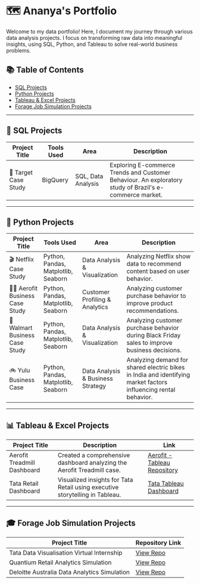 # 🗺 Ananya's Portfolio

Welcome to my data portfolio! Here, I document my journey through various data analysis projects. I focus on transforming raw data into meaningful insights, using SQL, Python, and Tableau to solve real-world business problems.

## 📚 Table of Contents

- [SQL Projects](#sql-projects)
- [Python Projects](#python-projects)
- [Tableau & Excel Projects](#tableau--excel-projects)
- [Forage Job Simulation Projects](#forage-job-simulation-projects)

---

## 📌 SQL Projects

| Project Title | Tools Used | Area | Description |
|---------------|------------|-------|-------------|
| 🎯 Target Case Study | BigQuery | SQL, Data Analysis | Exploring E-commerce Trends and Customer Behaviour. An exploratory study of Brazil's e-commerce market. |

---

## 🐍 Python Projects

| Project Title | Tools Used | Area | Description |
|---------------|------------|-------|-------------|
| 🎬 Netflix Case Study | Python, Pandas, Matplotlib, Seaborn | Data Analysis & Visualization | Analyzing Netflix show data to recommend content based on user behavior. |
| 🏃‍♂️ Aerofit Business Case Study | Python, Pandas, Matplotlib, Seaborn | Customer Profiling & Analytics | Analyzing customer purchase behavior to improve product recommendations. |
| 🏬 Walmart Business Case Study | Python, Pandas, Matplotlib, Seaborn | Data Analysis & Visualization | Analyzing customer purchase behavior during Black Friday sales to improve business decisions. |
| 🚲 Yulu Business Case | Python, Pandas, Matplotlib, Seaborn | Data Analysis & Business Strategy | Analyzing demand for shared electric bikes in India and identifying market factors influencing rental behavior. |

---

## 📊 Tableau & Excel Projects

| Project Title | Description | Link |
|---------------|-------------|------|
| Aerofit Treadmill Dashboard | Created a comprehensive dashboard analyzing the Aerofit Treadmill case. | [Aerofit - Tableau Repository](https://public.tableau.com/views/AerofitTreadmillDashboard/Dashboard1) |
| Tata Retail Dashboard | Visualized insights for Tata Retail using executive storytelling in Tableau. | [Tata Tableau Dashboard](https://public.tableau.com/views/TATA-RetailAnalysis/Dashboard1) |

---

## 🎓 Forage Job Simulation Projects

| Project Title | Repository Link |
|---------------|------------------|
| Tata Data Visualisation Virtual Internship | [View Repo](https://github.com/ananyajayaprakash13/Tata-Data-Visualisation) |
| Quantium Retail Analytics Simulation | [View Repo](https://github.com/ananyajayaprakash13/Quantium-Data-Analytics-Virtual-Internship) |
| Deloitte Australia Data Analytics Simulation | [View Repo](https://github.com/ananyajayaprakash13/Deloitte-Data-Analytics-Forage) |








